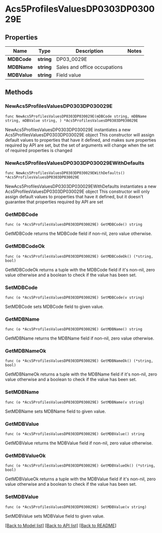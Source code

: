 # Acs5ProfilesValuesDP0303DP030029E

## Properties

Name | Type | Description | Notes
------------ | ------------- | ------------- | -------------
**MDBCode** | **string** | DP03_0029E | 
**MDBName** | **string** | Sales and office occupations | 
**MDBValue** | **string** | Field value | 

## Methods

### NewAcs5ProfilesValuesDP0303DP030029E

`func NewAcs5ProfilesValuesDP0303DP030029E(mDBCode string, mDBName string, mDBValue string, ) *Acs5ProfilesValuesDP0303DP030029E`

NewAcs5ProfilesValuesDP0303DP030029E instantiates a new Acs5ProfilesValuesDP0303DP030029E object
This constructor will assign default values to properties that have it defined,
and makes sure properties required by API are set, but the set of arguments
will change when the set of required properties is changed

### NewAcs5ProfilesValuesDP0303DP030029EWithDefaults

`func NewAcs5ProfilesValuesDP0303DP030029EWithDefaults() *Acs5ProfilesValuesDP0303DP030029E`

NewAcs5ProfilesValuesDP0303DP030029EWithDefaults instantiates a new Acs5ProfilesValuesDP0303DP030029E object
This constructor will only assign default values to properties that have it defined,
but it doesn't guarantee that properties required by API are set

### GetMDBCode

`func (o *Acs5ProfilesValuesDP0303DP030029E) GetMDBCode() string`

GetMDBCode returns the MDBCode field if non-nil, zero value otherwise.

### GetMDBCodeOk

`func (o *Acs5ProfilesValuesDP0303DP030029E) GetMDBCodeOk() (*string, bool)`

GetMDBCodeOk returns a tuple with the MDBCode field if it's non-nil, zero value otherwise
and a boolean to check if the value has been set.

### SetMDBCode

`func (o *Acs5ProfilesValuesDP0303DP030029E) SetMDBCode(v string)`

SetMDBCode sets MDBCode field to given value.


### GetMDBName

`func (o *Acs5ProfilesValuesDP0303DP030029E) GetMDBName() string`

GetMDBName returns the MDBName field if non-nil, zero value otherwise.

### GetMDBNameOk

`func (o *Acs5ProfilesValuesDP0303DP030029E) GetMDBNameOk() (*string, bool)`

GetMDBNameOk returns a tuple with the MDBName field if it's non-nil, zero value otherwise
and a boolean to check if the value has been set.

### SetMDBName

`func (o *Acs5ProfilesValuesDP0303DP030029E) SetMDBName(v string)`

SetMDBName sets MDBName field to given value.


### GetMDBValue

`func (o *Acs5ProfilesValuesDP0303DP030029E) GetMDBValue() string`

GetMDBValue returns the MDBValue field if non-nil, zero value otherwise.

### GetMDBValueOk

`func (o *Acs5ProfilesValuesDP0303DP030029E) GetMDBValueOk() (*string, bool)`

GetMDBValueOk returns a tuple with the MDBValue field if it's non-nil, zero value otherwise
and a boolean to check if the value has been set.

### SetMDBValue

`func (o *Acs5ProfilesValuesDP0303DP030029E) SetMDBValue(v string)`

SetMDBValue sets MDBValue field to given value.



[[Back to Model list]](../README.md#documentation-for-models) [[Back to API list]](../README.md#documentation-for-api-endpoints) [[Back to README]](../README.md)



